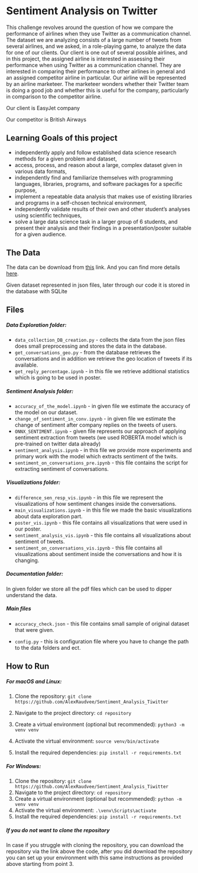 # Sentiment Analysis on Twitter 

This challenge revolves around the question of how we compare the performance of airlines when they use Twitter as a communication channel. The dataset we are analyzing consists of a large number of tweets from several airlines, and we asked, in a role-playing game, to analyze the data for one of our clients. Our client is one out of several possible airlines, and in this project, the assigned airline is interested in assessing their performance when using Twitter as a communication channel. They are interested in comparing their performance to other airlines in general and an assigned competitor airline in particular. Our airline will be represented by an airline marketeer. The marketeer wonders whether their Twitter team is doing a good job and whether this is useful for the company, particularly in comparison to the competitor airline.

Our client is EasyJet company 

Our competitor is British Airways

## Learning Goals of this project

- independently apply and follow established data science research methods for a given problem and dataset,
- access, process, and reason about a large, complex dataset given in various data formats,
- independently find and familiarize themselves with programming languages, libraries, programs, and software packages for a specific purpose,
- implement a repeatable data analysis that makes use of existing libraries and programs in a self-chosen technical environment,
- independently validate results of their own and other student’s analyses using scientific techniques,
- solve a large data science task in a larger group of 6 students, and present their analysis and their findings in a presentation/poster suitable for a given audience.

## The Data
The data can be download from [this](https://surfdrive.surf.nl/files/index.php/s/Dz082kih8yMGB5P) link.
And you can find more details [here](documnetation/Data_Description.pdf).

Given dataset represented in json files, later through our code it is stored in the database with SQLite

## Files

##### Data Exploration folder:
  - `data_collection_DB_creation.py` - collects the data from the json files does small preprocessing and stores the data in the database.
  - `get_conversations_geo.py` - from the database retrieves the conversations and in addition we retrieve the geo location of tweets if its available.
  - `get_reply_percentage.ipynb` - in this file we retrieve additional statistics which is going to be used in poster.

##### Sentiment Analysis folder:
  - `accuracy_of_the_model.ipynb` - in given file we estimate the accuracy of the model on our dataset.
  - `change_of_sentiment_in_conv.ipynb` - in given file we estimate the change of sentiment after company replies on the tweets of users.
  - `ONNX_SENTIMENT.ipynb` - given file represents our approach of applying sentiment extraction from tweets (we used ROBERTA model which is pre-trained on twitter data already)
  - `sentiment_analysis.ipynb` - in this file we provide more experiments and primary work with the model which extracts sentiment of the twits.
  - `sentiment_on_conversations_pre.ipynb` - this file contains the script for extracting sentiment of conversations.

##### Visualizations folder:

  - `difference_sen_resp_vis.ipynb` - in this file we represent the visualizations of how sentiment changes inside the conversations.
  - `main_visualizations.ipynb` - in this file we made the basic visualizations about data exploration part.
  - `poster_vis.ipynb` - this file contains all visualizations that were used in our poster.
  - `sentiment_analysis_vis.ipynb` - this file contains all visualizations about sentiment of tweets.
  - `sentiment_on_conversations_vis.ipynb` - this file contains all visualizations about sentiment inside the conversations and how it is changing.

##### Documentation folder: 
In given folder we store all the pdf files which can be used to dipper understand the data.

##### Main files
- `accuracy_check.json` - this file contains small sample of original dataset that were given.

- `config.py` - this is configuration file where you have to change the path to the data folders and ect.

## How to Run

##### For macOS and Linux:
1. Clone the repository:
`git clone https://github.com/AlexRaudvee/Sentiment_Analysis_Tiwitter` 
2. Navigate to the project directory:
`cd repository`

3. Create a virtual environment (optional but recommended):
`python3 -m venv venv`

4. Activate the virtual environment:
`source venv/bin/activate`

5. Install the required dependencies:
`pip install -r requirements.txt`
##### For Windows:

1. Clone the repository:
`git clone https://github.com/AlexRaudvee/Sentiment_Analysis_Tiwitter`
2. Navigate to the project directory:
`cd repository`
3. Create a virtual environment (optional but recommended):
`python -m venv venv`
4. Activate the virtual environment:
`.\venv\Scripts\activate`
5. Install the required dependencies:
`pip install -r requirements.txt`


##### If you do not want to clone the repository
In case if you struggle with cloning the repository, you can download the repository via the link above the code, after you did download the repository you can set up your environment with this same instructions as provided above starting from point 3.

